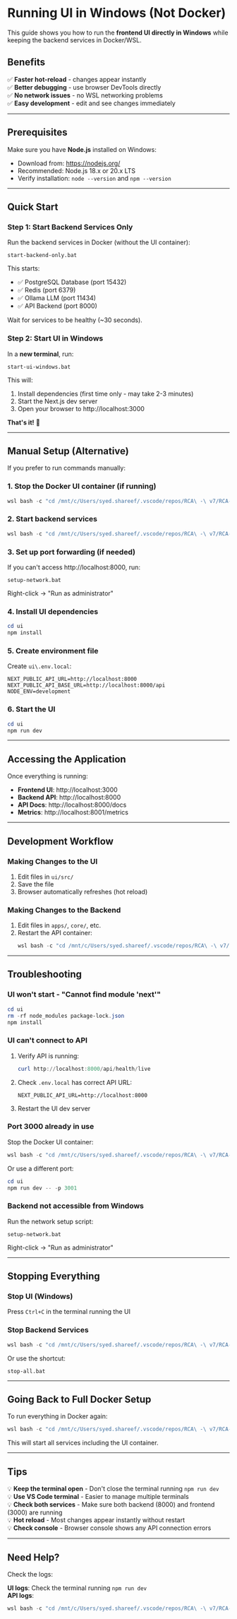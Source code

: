 # Running UI in Windows (Not Docker)

This guide shows you how to run the **frontend UI directly in Windows** while keeping the backend services in Docker/WSL.

## Benefits

✅ **Faster hot-reload** - changes appear instantly  
✅ **Better debugging** - use browser DevTools directly  
✅ **No network issues** - no WSL networking problems  
✅ **Easy development** - edit and see changes immediately  

---

## Prerequisites

Make sure you have **Node.js** installed on Windows:
- Download from: https://nodejs.org/
- Recommended: Node.js 18.x or 20.x LTS
- Verify installation: `node --version` and `npm --version`

---

## Quick Start

### Step 1: Start Backend Services Only

Run the backend services in Docker (without the UI container):

```batch
start-backend-only.bat
```

This starts:
- ✅ PostgreSQL Database (port 15432)
- ✅ Redis (port 6379) 
- ✅ Ollama LLM (port 11434)
- ✅ API Backend (port 8000)

Wait for services to be healthy (~30 seconds).

### Step 2: Start UI in Windows

In a **new terminal**, run:

```batch
start-ui-windows.bat
```

This will:
1. Install dependencies (first time only - may take 2-3 minutes)
2. Start the Next.js dev server
3. Open your browser to http://localhost:3000

**That's it!** 🎉

---

## Manual Setup (Alternative)

If you prefer to run commands manually:

### 1. Stop the Docker UI container (if running)

```powershell
wsl bash -c "cd /mnt/c/Users/syed.shareef/.vscode/repos/RCA\ -\ v7/RCA-Final && docker compose -f deploy/docker/docker-compose.yml stop ui"
```

### 2. Start backend services

```powershell
wsl bash -c "cd /mnt/c/Users/syed.shareef/.vscode/repos/RCA\ -\ v7/RCA-Final && docker compose -f deploy/docker/docker-compose.yml up -d rca_core rca_db redis ollama"
```

### 3. Set up port forwarding (if needed)

If you can't access http://localhost:8000, run:

```batch
setup-network.bat
```

Right-click → "Run as administrator"

### 4. Install UI dependencies

```powershell
cd ui
npm install
```

### 5. Create environment file

Create `ui\.env.local`:

```env
NEXT_PUBLIC_API_URL=http://localhost:8000
NEXT_PUBLIC_API_BASE_URL=http://localhost:8000/api
NODE_ENV=development
```

### 6. Start the UI

```powershell
cd ui
npm run dev
```

---

## Accessing the Application

Once everything is running:

- **Frontend UI**: http://localhost:3000
- **Backend API**: http://localhost:8000
- **API Docs**: http://localhost:8000/docs
- **Metrics**: http://localhost:8001/metrics

---

## Development Workflow

### Making Changes to the UI

1. Edit files in `ui/src/`
2. Save the file
3. Browser automatically refreshes (hot reload)

### Making Changes to the Backend

1. Edit files in `apps/`, `core/`, etc.
2. Restart the API container:
   ```powershell
   wsl bash -c "cd /mnt/c/Users/syed.shareef/.vscode/repos/RCA\ -\ v7/RCA-Final && docker compose -f deploy/docker/docker-compose.yml restart rca_core"
   ```

---

## Troubleshooting

### UI won't start - "Cannot find module 'next'"

```powershell
cd ui
rm -rf node_modules package-lock.json
npm install
```

### UI can't connect to API

1. Verify API is running:
   ```powershell
   curl http://localhost:8000/api/health/live
   ```

2. Check `.env.local` has correct API URL:
   ```
   NEXT_PUBLIC_API_URL=http://localhost:8000
   ```

3. Restart the UI dev server

### Port 3000 already in use

Stop the Docker UI container:
```powershell
wsl bash -c "cd /mnt/c/Users/syed.shareef/.vscode/repos/RCA\ -\ v7/RCA-Final && docker compose -f deploy/docker/docker-compose.yml stop ui"
```

Or use a different port:
```powershell
cd ui
npm run dev -- -p 3001
```

### Backend not accessible from Windows

Run the network setup script:
```batch
setup-network.bat
```

Right-click → "Run as administrator"

---

## Stopping Everything

### Stop UI (Windows)
Press `Ctrl+C` in the terminal running the UI

### Stop Backend Services
```powershell
wsl bash -c "cd /mnt/c/Users/syed.shareef/.vscode/repos/RCA\ -\ v7/RCA-Final && docker compose -f deploy/docker/docker-compose.yml down"
```

Or use the shortcut:
```batch
stop-all.bat
```

---

## Going Back to Full Docker Setup

To run everything in Docker again:

```powershell
wsl bash -c "cd /mnt/c/Users/syed.shareef/.vscode/repos/RCA\ -\ v7/RCA-Final && docker compose -f deploy/docker/docker-compose.yml up -d"
```

This will start all services including the UI container.

---

## Tips

💡 **Keep the terminal open** - Don't close the terminal running `npm run dev`  
💡 **Use VS Code terminal** - Easier to manage multiple terminals  
💡 **Check both services** - Make sure both backend (8000) and frontend (3000) are running  
💡 **Hot reload** - Most changes appear instantly without restart  
💡 **Check console** - Browser console shows any API connection errors  

---

## Need Help?

Check the logs:

**UI logs**: Check the terminal running `npm run dev`  
**API logs**: 
```powershell
wsl bash -c "cd /mnt/c/Users/syed.shareef/.vscode/repos/RCA\ -\ v7/RCA-Final && docker compose -f deploy/docker/docker-compose.yml logs -f rca_core"
```
